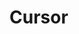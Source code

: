 <script setup>
import CdxDocsTokensTable from '../../src/components/tokens/TokensTable.vue';
import tokens from '@wikimedia/codex-design-tokens/theme-wikimedia-ui.json';
</script>

# Cursor

<cdx-docs-tokens-table
	:tokens="tokens.cursor"
	token-demo="CdxDocsCursorDemo"
	token-category="cursor"
	css-property="cursor"
/>

